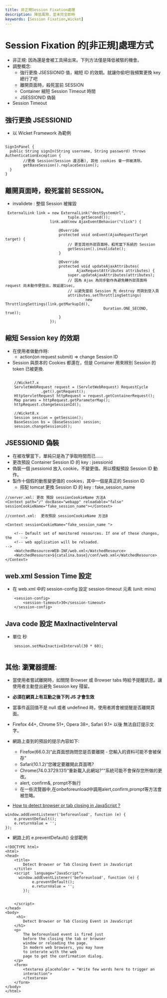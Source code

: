 ```yaml
---
title: 非正規Session Fixation處理
description: 降低風險，並未完全即時
keywords: [Session Fixation,Wicket]
---
```



# Session Fixation 的[非正規]處理方式
* 非正規: 因為還是會被工具掃出來。下列方法僅是降低被駭的機會。
* 調整概念:
    * 強行更換 JSESSIONID 值，縮短 ID 的效期。就讓你偷吧!我頻繁更換 key 總行了吧
    * 離開頁面時，殺死當前 SESSION
    * Container 縮短 Session Timeout 時間
    * JSESSIONID 偽裝
* Session Timeout

## 強行更換 JSESSIONID
* 以 Wicket Framework 為範例

```

SignInPanel {
  public String signIn(String username, String password) throws AuthenticationException {
        //更換 Session(Session 還活著), 其他 cookies 會一併被清除。
		getBaseSession().replaceSession();
  }
}

```

## 離開頁面時，殺死當前 SESSION。
* invalidete : 整個 Session 被摧毀

```
 ExternalLink link = new ExternalLink("destSystemUrl",
                            tuple.getSecond());
                    link.add(new AjaxEventBehavior("click") {

                        @Override
                        protected void onEvent(AjaxRequestTarget target) {
                            // 更至其他外部頁面時，殺死當下系統的 Session
                            getSession().invalidate();
                        }

                        @Override
                        protected void updateAjaxAttributes(
                                AjaxRequestAttributes attributes) {
                            super.updateAjaxAttributes(attributes);
                            // 因為 Ajax 為同步動作為避免轉外部頁面時 request 尚未動作便登出，故延遲1sec,
                            // 以避免當前 Session 先 destroy 而跳到登入頁
                            attributes.setThrottlingSettings(
                                    new ThrottlingSettings(link.getMarkupId(),
                                            Duration.ONE_SECOND, true));
                        }
                    });
```

## 縮短 Session key 的效期

* 在使用者做動作時: 
    * action(on request submit) =>  change Session ID
* Session 與原本的 Cookies 都還在，但是 Container 用來辨別 Session 的 token 已被更換.

```

    //Wicket7.x
    ServletWebRequest request = (ServletWebRequest) RequestCycle
                .get().getRequest();
    HttpServletRequest httpRequest = request.getContainerRequest();
    Map params = httpRequest.getParameterMap();
    httpRequest.changeSessionId();
    	
    //Wicket8.x
    Session session = getSession();
    BaseSession bs = (BaseSession) session;
    session.changeSessionid();

```


## JSESSIONID 偽裝
* 在被攻擊當下，單純只是為了爭取時間而已......
* 更改預設 Container Session ID 的 key : jsessionid
* 偽裝一個 jsessionid 放入 cookie，不變更值。用以模擬預設 Session ID 動作。
* 製作十個假的動態變更值的 cookies，其中一個是真正的 Session ID
  * 搭配 tomcat 更換 Session ID 的 key : fake_session_name
  
```
//server.xml: 更改 預設 sessionCookieName 方法A
<Context path="/" docBase="webapp" reloadable="false" sessionCookieName="fake_session_name"></Context>

```  

```
//context.xml:  更改預設 sessionCookieName 方法B

<Context sessionCookieName="fake_session_name ">
 
    <!-- Default set of monitored resources. If one of these changes, the    -->
    <!-- web application will be reloaded.                                   -->
    <WatchedResource>WEB-INF/web.xml</WatchedResource>
    <WatchedResource>${catalina.base}/conf/web.xml</WatchedResource>
</Context>

```

## web.xml Session Time 設定

* 在 web.xml 中的 session-config 設定 session-timeout 元素 (unit: mins)

```
    <session-config>
        <session-timeout>30</session-timeout>
    </session-config>

```

## Java code 設定 MaxInactiveInterval
* 單位 秒

```
    session.setMaxInactiveInterval(30 * 60); 
    
```    

## 其他: 瀏覽器提醒: 

* 當使用者嘗試離開時，如關閉 Browser 或 Browser tabs 時給予提醒訊息。讓使用者主動登出避免 Session key 殘留。
* __必須在網頁上有互動之後下列 JS 才會生效__
* 當事件返回值不是 null 或者 undefined 時，使用者將會被提醒是否離開頁面。
* Firefox 44+, Chrome 51+, Opera 38+, Safari 9.1+ 以後 無法自訂提示文字。

* 網路上查到的預設的提示內容如下:
   * Firefox(66.0.3)“此頁面想詢問您是否要離開 - 您輸入的資料可能不會被保存”
   * Safari(10.1.2)“您確定要離開此頁面嗎?
   * Chrome(74.0.3729.131)“重新載入此網站?”“系統可能不會保存您所做的更改。
   * alert, confirm&, prompt不執行
   * 在一些流覽器中,在onbeforeunload中調用alert,confirm,prompt等方法會被忽略。
   
   
* [How to detect browser or tab closing in JavaScript ?](https://www.geeksforgeeks.org/how-to-detect-browser-or-tab-closing-in-javascript/)

```
window.addEventListener('beforeunload', function (e) {
    e.preventDefault();
    e.returnValue = '';
});
```

* 網路上的 e.preventDefault() 全部範例

```
<!DOCTYPE html>
<html>
<head>
    <title>
        Detect Browser or Tab Closing Event in JavaScript
    </title>
    <script  language="JavaScript">
      window.addEventListener('beforeunload', function (e) {
            e.preventDefault();
            e.returnValue = '';
        });
    
    
    </script>
</head>
<body>
     <h1>
        Detect Browser or Tab Closing Event in JavaScript
    </h1>
    <p>
        The beforeunload event is fired just 
        before the closing the tab or browser
        window or reloading the page. 
        In modern web browsers, you may have 
        to interate with the web
        page to get the confirmation dialog.
    </p>
    <form>
        <textarea placeholder = "Write few words here to trigger an
        interaction">
        </textarea>
    </form>
</body>
</html> 
```